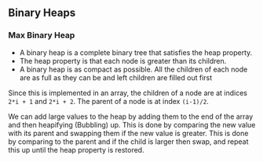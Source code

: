 ## Binary Heaps

### Max Binary Heap

- A binary heap is a complete binary tree that satisfies the heap property.
- The heap property is that each node is greater than its children.
- A binary heap is as compact as possible. All the children of each node are as full as they can be and left children are filled out first

Since this is implemented in an array, the children of a node are at indices `2*i + 1` and `2*i + 2`. The parent of a node is at index `(i-1)/2`.

We can add large values to the heap by adding them to the end of the array and then heapifying (Bubbling) up. This is done by comparing the new value with its parent and swapping them if the new value is greater. This is done by comparing to the parent and if the child is larger then swap, and repeat this up until the heap property is restored.

